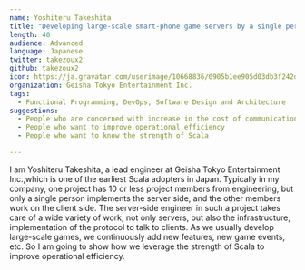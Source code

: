 ```yaml
---
name: Yoshiteru Takeshita
title: "Developing large-scale smart-phone game servers by a single person"
length: 40
audience: Advanced
language: Japanese
twitter: takezoux2
github: takezoux2
icon: https://ja.gravatar.com/userimage/10668836/0905b1ee905d03db3f242d210785ee64.jpeg
organization: Geisha Tokyo Entertainment Inc.
tags:
  - Functional Programming, DevOps, Software Design and Architecture
suggestions:
  - People who are concerned with increase in the cost of communication
  - People who want to improve operational efficiency
  - People who want to know the strength of Scala

---
```

I am Yoshiteru Takeshita, a lead engineer at Geisha Tokyo Entertainment Inc.,which is one of the earliest Scala adopters in Japan.
Typically in my company, one project has 10 or less project members from engineering,
but only a single person implements the server side, and the other members work on the client side.
The server-side engineer in such a project takes care of a wide variety of work, 
not only servers, but also the infrastructure, implementation of the protocol to talk to clients.
As we usually develop large-scale games, we continuously add new features, new game events, etc.
So I am going to show how we leverage the strength of Scala to improve operational efficiency.

